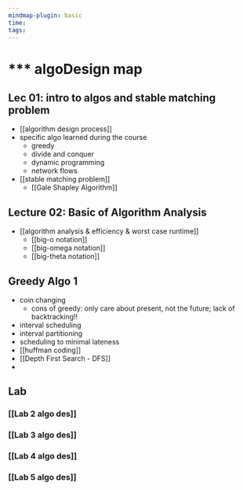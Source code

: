 ```yaml
---
mindmap-plugin: basic
time: 
tags:
---
```

# *** algoDesign map
## Lec 01: intro to algos and stable matching problem
- [[algorithm design process]]
- specific algo learned during the course
	- greedy
	- divide and conquer
	- dynamic programming
	- network flows
- [[stable matching problem]]
	- [[Gale Shapley Algorithm]]

## Lecture 02: Basic of Algorithm Analysis
- [[algorithm analysis & efficiency & worst case runtime]]
	- [[big-o notation]]
	- [[big-omega notation]]
	- [[big-theta notation]]



## Greedy Algo 1
- coin changing
	- cons of greedy: only care about present, not the future; lack of backtracking!!
- interval scheduling
- interval partitioning
- scheduling to minimal lateness
- [[huffman coding]]
- [[Depth First Search - DFS]]
- 

## Lab
### [[Lab 2 algo des]]
### [[Lab 3 algo des]]
### [[Lab 4 algo des]]
### [[Lab 5 algo des]]